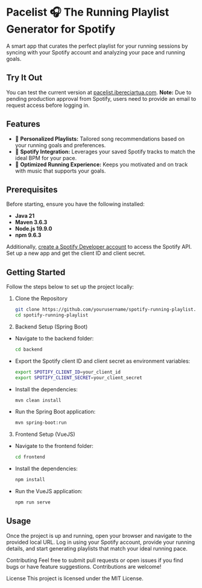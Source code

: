# Pacelist 🎧 The Running Playlist Generator for Spotify
A smart app that curates the perfect playlist for your running sessions by syncing with your Spotify account and analyzing your pace and running goals.

## Try It Out
You can test the current version at [pacelist.ibereciartua.com](https://pacelist.ibereciartua.com). **Note:** Due to pending production approval from Spotify, users need to provide an email to request access before logging in.

## Features
- 🎯 **Personalized Playlists:** Tailored song recommendations based on your running goals and preferences.
- 🎵 **Spotify Integration:** Leverages your saved Spotify tracks to match the ideal BPM for your pace.
- 🏃 **Optimized Running Experience:** Keeps you motivated and on track with music that supports your goals.
## Prerequisites
Before starting, ensure you have the following installed:
- **Java 21**
- **Maven 3.6.3**
- **Node.js 19.9.0**
- **npm 9.6.3**

Additionally, [create a Spotify Developer account](https://developer.spotify.com/dashboard) to access the Spotify API. Set up a new app and get the client ID and client secret.

## Getting Started
Follow the steps below to set up the project locally:

1. Clone the Repository
    ```bash
    git clone https://github.com/yourusername/spotify-running-playlist.git
    cd spotify-running-playlist
    ```
2. Backend Setup (Spring Boot)
- Navigate to the backend folder:
    ```bash
    cd backend
    ```
- Export the Spotify client ID and client secret as environment variables:
    ```bash
    export SPOTIFY_CLIENT_ID=your_client_id
    export SPOTIFY_CLIENT_SECRET=your_client_secret
    ```
- Install the dependencies:
    ```bash
    mvn clean install
    ```

- Run the Spring Boot application:
    ```bash
    mvn spring-boot:run
    ```
3. Frontend Setup (VueJS)
- Navigate to the frontend folder:
    ```bash
    cd frontend
    ```
- Install the dependencies:
    ```bash
    npm install
    ```
- Run the VueJS application:
    ```bash
    npm run serve
    ```

## Usage
Once the project is up and running, open your browser and navigate to the provided local URL. Log in using your Spotify account, provide your running details, and start generating playlists that match your ideal running pace.

Contributing
Feel free to submit pull requests or open issues if you find bugs or have feature suggestions. Contributions are welcome!

License
This project is licensed under the MIT License.